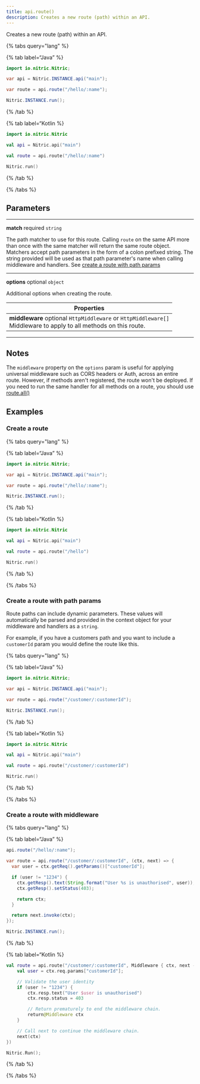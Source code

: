 ```yaml
---
title: api.route()
description: Creates a new route (path) within an API.
---
```


Creates a new route (path) within an API.

{% tabs query="lang" %}

{% tab label=“Java” %}

```java
import io.nitric.Nitric;

var api = Nitric.INSTANCE.api("main");

var route = api.route("/hello/:name");

Nitric.INSTANCE.run();
```

{% /tab %}

{% tab label=“Kotlin %}

```kotlin
import io.nitric.Nitric

val api = Nitric.api("main")

val route = api.route("/hello/:name")

Nitric.run()
```

{% /tab %}

{% /tabs %}

## Parameters

---

**match** required `string`

The path matcher to use for this route. Calling `route` on the same API more than once with the same matcher will return the same route object. Matchers accept path parameters in the form of a colon prefixed string. The string provided will be used as that path parameter's name when calling middleware and handlers. See [create a route with path params](#create-a-route-with-path-params)

---

**options** optional `object`

Additional options when creating the route.

| Properties                                                                                                             |
| ---------------------------------------------------------------------------------------------------------------------- |
| **middleware** optional `HttpMiddleware` or `HttpMiddleware[]` <br/> Middleware to apply to all methods on this route. |

---

## Notes

The `middleware` property on the `options` param is useful for applying universal middleware such as CORS headers or Auth, across an entire route. However, if methods aren't registered, the route won't be deployed. If you need to run the same handler for all methods on a route, you should use [route.all()](./api-route-all)

## Examples

### Create a route

{% tabs query="lang" %}

{% tab label=“Java” %}

```java
import io.nitric.Nitric;

var api = Nitric.INSTANCE.api("main");

var route = api.route("/hello/:name");

Nitric.INSTANCE.run();
```

{% /tab %}

{% tab label=“Kotlin %}

```kotlin
import io.nitric.Nitric

val api = Nitric.api("main")

val route = api.route("/hello")

Nitric.run()
```

{% /tab %}

{% /tabs %}

### Create a route with path params

Route paths can include dynamic parameters. These values will automatically be parsed and provided in the context object for your middleware and handlers as a `string`.

For example, if you have a customers path and you want to include a `customerId` param you would define the route like this.

{% tabs query="lang" %}

{% tab label=“Java” %}

```java
import io.nitric.Nitric;

var api = Nitric.INSTANCE.api("main");

var route = api.route("/customer/:customerId");

Nitric.INSTANCE.run();
```

{% /tab %}

{% tab label=“Kotlin %}

```kotlin
import io.nitric.Nitric

val api = Nitric.api("main")

val route = api.route("/customer/:customerId")

Nitric.run()
```

{% /tab %}

{% /tabs %}

### Create a route with middleware

{% tabs query="lang" %}

{% tab label=“Java” %}

```java
api.route("/hello/:name");

var route = api.route("/customer/:customerId", (ctx, next) => {
  var user = ctx.getReq().getParams()["customerId"];

  if (user != "1234") {
    ctx.getResp().text(String.format("User %s is unauthorised", user));
    ctx.getResp().setStatus(403);

    return ctx;
  }

  return next.invoke(ctx);
});

Nitric.INSTANCE.run();
```

{% /tab %}

{% tab label=“Kotlin %}

```kotlin
val route = api.route("/customer/:customerId", Middleware { ctx, next ->
    val user = ctx.req.params["customerId"];

    // Validate the user identity
    if (user != "1234") {
        ctx.resp.text("User $user is unauthorised")
        ctx.resp.status = 403

        // Return prematurely to end the middleware chain.
        return@Middleware ctx
    }

    // Call next to continue the middleware chain.
    next(ctx)
})

Nitric.Run();
```

{% /tab %}

{% /tabs %}

